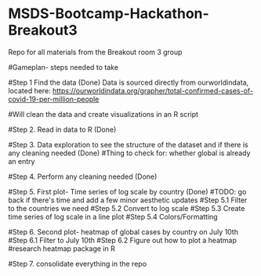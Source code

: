# MSDS-Bootcamp-Hackathon-Breakout3
Repo for all materials from the Breakout room 3 group


#Gameplan- steps needed to take

#Step 1 Find the data (Done)
Data is sourced directly from ourworldindata, located here:
https://ourworldindata.org/grapher/total-confirmed-cases-of-covid-19-per-million-people

#Will clean the data and create visualizations in an R script

#Step 2. Read in data to R (Done)

#Step 3. Data exploration to see the structure of the dataset and if there is any cleaning needed (Done)
  #Thing to check for: whether global is already an entry

#Step 4. Perform any cleaning needed (Done)

#Step 5. First plot- Time series of log scale by country (Done)
#TODO: go back if there's time and add a few minor aesthetic updates
  #Step 5.1 Filter to the countries we need
  #Step 5.2 Convert to log scale
  #Step 5.3 Create time series of log scale in a line plot
  #Step 5.4 Colors/Formatting
  
#Step 6. Second plot- heatmap of global cases by country on July 10th
  #Step 6.1 Filter to July 10th
  #Step 6.2 Figure out how to plot a heatmap
    #research heatmap package in R
    
#Step 7. consolidate everything in the repo

